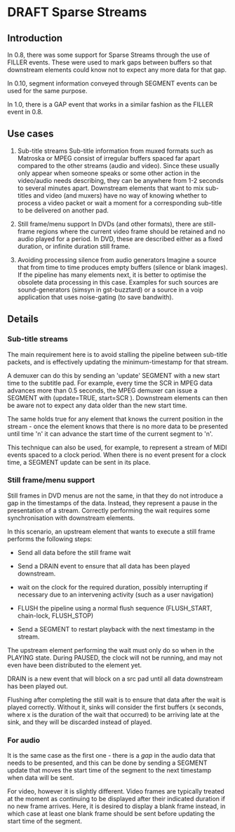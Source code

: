 # DRAFT Sparse Streams

## Introduction

In 0.8, there was some support for Sparse Streams through the use of
FILLER events. These were used to mark gaps between buffers so that
downstream elements could know not to expect any more data for that gap.

In 0.10, segment information conveyed through SEGMENT events can be used
for the same purpose.

In 1.0, there is a GAP event that works in a similar fashion as the
FILLER event in 0.8.

## Use cases

1) Sub-title streams Sub-title information from muxed formats such as
Matroska or MPEG consist of irregular buffers spaced far apart compared
to the other streams (audio and video). Since these usually only appear
when someone speaks or some other action in the video/audio needs
describing, they can be anywhere from 1-2 seconds to several minutes
apart. Downstream elements that want to mix sub-titles and video (and muxers)
have no way of knowing whether to process a video packet or wait a moment
for a corresponding sub-title to be delivered on another pad.

2) Still frame/menu support In DVDs (and other formats), there are
still-frame regions where the current video frame should be retained and
no audio played for a period. In DVD, these are described either as a
fixed duration, or infinite duration still frame.

3) Avoiding processing silence from audio generators Imagine a source
that from time to time produces empty buffers (silence or blank images).
If the pipeline has many elements next, it is better to optimise the
obsolete data processing in this case. Examples for such sources are
sound-generators (simsyn in gst-buzztard) or a source in a voip
application that uses noise-gating (to save bandwith).

## Details

### Sub-title streams

The main requirement here is to avoid stalling the
pipeline between sub-title packets, and is effectively updating the
minimum-timestamp for that
stream.

A demuxer can do this by sending an 'update' SEGMENT with a new start time
to the subtitle pad. For example, every time the SCR in MPEG data
advances more than 0.5 seconds, the MPEG demuxer can issue a SEGMENT with
(update=TRUE, start=SCR ). Downstream elements can then be aware not to
expect any data older than the new start time.

The same holds true for any element that knows the current position in the
stream - once the element knows that there is no more data to be presented
until time 'n' it can advance the start time of the current segment to 'n'.

This technique can also be used, for example, to represent a stream of
MIDI events spaced to a clock period. When there is no event present for
a clock time, a SEGMENT update can be sent in its place.

### Still frame/menu support

Still frames in DVD menus are not the same,
in that they do not introduce a gap in the timestamps of the data.
Instead, they represent a pause in the presentation of a stream.
Correctly performing the wait requires some synchronisation with
downstream elements.

In this scenario, an upstream element that wants to execute a still frame
performs the following steps:

  - Send all data before the still frame wait

  - Send a DRAIN event to ensure that all data has been played
    downstream.

  - wait on the clock for the required duration, possibly interrupting
    if necessary due to an intervening activity (such as a user
    navigation)

  - FLUSH the pipeline using a normal flush sequence (FLUSH\_START,
    chain-lock, FLUSH\_STOP)

  - Send a SEGMENT to restart playback with the next timestamp in the
    stream.

The upstream element performing the wait must only do so when in the PLAYING
state. During PAUSED, the clock will not be running, and may not even have
been distributed to the element yet.

DRAIN is a new event that will block on a src pad until all data downstream
has been played out.

Flushing after completing the still wait is to ensure that data after the wait
is played correctly. Without it, sinks will consider the first buffers
(x seconds, where x is the duration of the wait that occurred) to be
arriving late at the sink, and they will be discarded instead of played.

### For audio

It is the same case as the first one - there is a *gap* in the audio
data that needs to be presented, and this can be done by sending a
SEGMENT update that moves the start time of the segment to the next
timestamp when data will be sent.

For video, however it is slightly different. Video frames are typically
treated at the moment as continuing to be displayed after their indicated
duration if no new frame arrives. Here, it is desired to display a blank
frame instead, in which case at least one blank frame should be sent before
updating the start time of the segment.
